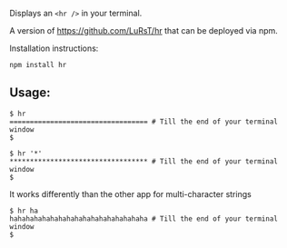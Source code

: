 Displays an `<hr />` in your terminal.

A version of https://github.com/LuRsT/hr that can be deployed via npm.

Installation instructions:

    npm install hr

## Usage:

    $ hr
    ================================== # Till the end of your terminal window
    $

    $ hr '*'
    ********************************** # Till the end of your terminal window
    $

It works differently than the other app for multi-character strings

    $ hr ha
    hahahahahahahahahahahahahahahahaha # Till the end of your terminal window
    $

